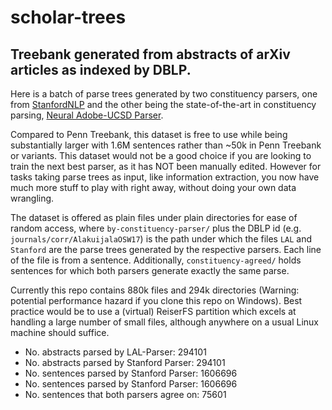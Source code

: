 # scholar-trees

## Treebank generated from abstracts of arXiv articles as indexed by DBLP.

Here is a batch of parse trees generated by two constituency parsers, one from [StanfordNLP](https://nlp.stanford.edu/software/lex-parser.shtml) and the other being the state-of-the-art in constituency parsing, [Neural Adobe-UCSD Parser](https://github.com/KhalilMrini/LAL-Parser).

Compared to Penn Treebank, this dataset is free to use while being substantially larger with 1.6M sentences rather than ~50k in Penn Treebank or variants.
This dataset would not be a good choice if you are looking to train the next best parser, as it has NOT been manually edited.
However for tasks taking parse trees as input, like information extraction, you now have much more stuff to play with right away, without doing your own data wrangling.

The dataset is offered as plain files under plain directories for ease of random access, where `by-constituency-parser/` plus the DBLP id (e.g. `journals/corr/AlakuijalaOSW17`) is the path under which the files `LAL` and `Stanford` are the parse trees generated by the respective parsers. Each line of the file is from a sentence. Additionally, `constituency-agreed/` holds sentences for which both parsers generate exactly the same parse.

Currently this repo contains 880k files and 294k directories (Warning: potential performance hazard if you clone this repo on Windows).
Best practice would be to use a (virtual) ReiserFS partition which excels at handling a large number of small files, although anywhere on a usual Linux machine should suffice.

- No. abstracts parsed by LAL-Parser: 294101
- No. abstracts parsed by Stanford Parser: 294101
- No. sentences parsed by Stanford Parser: 1606696
- No. sentences parsed by Stanford Parser: 1606696
- No. sentences that both parsers agree on: 75601



